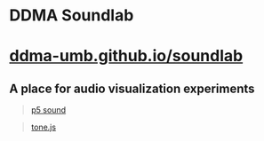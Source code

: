 # DDMA Soundlab
# [ddma-umb.github.io/soundlab](https://ddma-umb.github.io/soundlab)
## A place for audio visualization experiments

> [p5 sound](https://p5js.org/reference/#/libraries/p5.sound)

> [tone.js](https://tonejs.github.io/)
